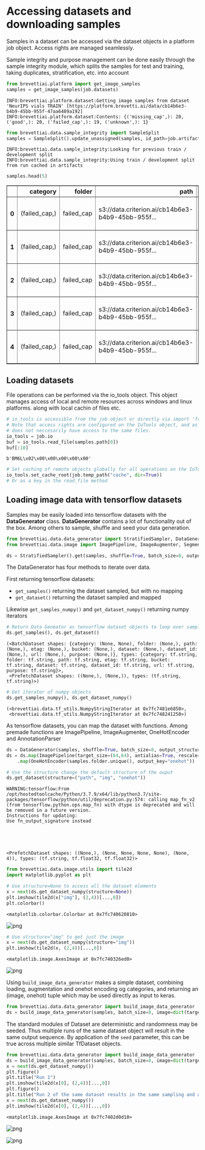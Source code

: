 #  Accessing datasets and downloading samples
Samples in a dataset can be accessed via the dataset objects in a platform job object. Access rights are managed seamlessly.

Sample integrity and purpose management can be done easily through the sample integrity module, which splits the samples for test and training, taking duplicates, stratification, etc. into account


```python
from brevettiai.platform import get_image_samples
samples = get_image_samples(job.datasets)
```

    INFO:brevettiai.platform.dataset:Getting image samples from dataset 'NeurIPS vials TRAIN' [https://platform.brevetti.ai/data/cb14b6e3-b4b9-45bb-955f-47aa6489a192]
    INFO:brevettiai.platform.dataset:Contents: {('missing_cap',): 20, ('good',): 20, ('failed_cap',): 19, ('unknown',): 1}



```python
from brevettiai.data.sample_integrity import SampleSplit
samples = SampleSplit().update_unassigned(samples, id_path=job.artifact_path("sample_identification.csv"))
```

    INFO:brevettiai.data.sample_integrity:Looking for previous train / development split
    INFO:brevettiai.data.sample_integrity:Using train / development split from run cached in artifacts



```python
samples.head(5)
```




<div>

<table border="1" class="dataframe">
  <thead>
    <tr style="text-align: right;">
      <th></th>
      <th>category</th>
      <th>folder</th>
      <th>path</th>
      <th>etag</th>
      <th>bucket</th>
      <th>dataset</th>
      <th>dataset_id</th>
      <th>url</th>
      <th>purpose</th>
    </tr>
  </thead>
  <tbody>
    <tr>
      <th>0</th>
      <td>(failed_cap,)</td>
      <td>failed_cap</td>
      <td>s3://data.criterion.ai/cb14b6e3-b4b9-45bb-955f...</td>
      <td>18082de95a667ad2b5c11c23deaf21c0</td>
      <td>s3://data.criterion.ai/cb14b6e3-b4b9-45bb-955f...</td>
      <td>NeurIPS vials TRAIN</td>
      <td>cb14b6e3-b4b9-45bb-955f-47aa6489a192</td>
      <td>https://platform.brevetti.ai/download?path=a.c...</td>
      <td>train</td>
    </tr>
    <tr>
      <th>1</th>
      <td>(failed_cap,)</td>
      <td>failed_cap</td>
      <td>s3://data.criterion.ai/cb14b6e3-b4b9-45bb-955f...</td>
      <td>419fc5612ae56336d02e0f375f742dbe</td>
      <td>s3://data.criterion.ai/cb14b6e3-b4b9-45bb-955f...</td>
      <td>NeurIPS vials TRAIN</td>
      <td>cb14b6e3-b4b9-45bb-955f-47aa6489a192</td>
      <td>https://platform.brevetti.ai/download?path=a.c...</td>
      <td>devel</td>
    </tr>
    <tr>
      <th>2</th>
      <td>(failed_cap,)</td>
      <td>failed_cap</td>
      <td>s3://data.criterion.ai/cb14b6e3-b4b9-45bb-955f...</td>
      <td>775b42ac52b75ed04b55f28ed66405b6</td>
      <td>s3://data.criterion.ai/cb14b6e3-b4b9-45bb-955f...</td>
      <td>NeurIPS vials TRAIN</td>
      <td>cb14b6e3-b4b9-45bb-955f-47aa6489a192</td>
      <td>https://platform.brevetti.ai/download?path=a.c...</td>
      <td>train</td>
    </tr>
    <tr>
      <th>3</th>
      <td>(failed_cap,)</td>
      <td>failed_cap</td>
      <td>s3://data.criterion.ai/cb14b6e3-b4b9-45bb-955f...</td>
      <td>f3c08ff44efd25d37ff1247f6c18e552</td>
      <td>s3://data.criterion.ai/cb14b6e3-b4b9-45bb-955f...</td>
      <td>NeurIPS vials TRAIN</td>
      <td>cb14b6e3-b4b9-45bb-955f-47aa6489a192</td>
      <td>https://platform.brevetti.ai/download?path=a.c...</td>
      <td>train</td>
    </tr>
    <tr>
      <th>4</th>
      <td>(failed_cap,)</td>
      <td>failed_cap</td>
      <td>s3://data.criterion.ai/cb14b6e3-b4b9-45bb-955f...</td>
      <td>5dfab5b9037abb99b0a17b073d7dcf2e</td>
      <td>s3://data.criterion.ai/cb14b6e3-b4b9-45bb-955f...</td>
      <td>NeurIPS vials TRAIN</td>
      <td>cb14b6e3-b4b9-45bb-955f-47aa6489a192</td>
      <td>https://platform.brevetti.ai/download?path=a.c...</td>
      <td>train</td>
    </tr>
  </tbody>
</table>
</div>



## Loading datasets
File operations can be performed via the io_tools object. This object manages access of local and remote resources across windows and linux platforms. along with local cachin of files etc.


```python
# io_tools is accessible from the job object or directly via import 'from brevettiai.io import io_tools'
# Note that access rights are configured on the IoTools object, and as such different instances of the object
# does not neccesarily have access to the same files. 
io_tools = job.io
buf = io_tools.read_file(samples.path[0])
buf[:10]
```




    b'BM6L\x02\x00\x00\x00\x00\x00'




```python
# Set caching of remote objects globally for all operations on the IoTools object
io_tools.set_cache_root(job.temp_path("cache", dir=True))
# Or as a key in the read_file method
```

## Loading image data with tensorflow datasets
Samples may be easily loaded into tensorflow datasets with the **DataGenerator** class. **DataGenerator** contains a lot of functionality out of the box. Among others to sample, shuffle and seed your data generation.


```python
from brevettiai.data.data_generator import StratifiedSampler, DataGenerator, OneHotEncoder
from brevettiai.data.image import ImagePipeline, ImageAugmenter, SegmentationLoader

ds = StratifiedSampler().get(samples, shuffle=True, batch_size=8, output_structure=("path", "folder"))
```

The DataGenerator has four methods to iterate over data.

First returning tensorflow datasets:

* `get_samples()` returning the dataset sampled, but with no mapping
* `get_dataset()` returning the dataset sampled and mapped

Likewise `get_samples_numpy()` and `get_dataset_numpy()` returning numpy iterators


```python
# Return Data Geneator as tensorflow dataset objects to loop over samples or "img" and "category"
ds.get_samples(), ds.get_dataset()
```




    (<BatchDataset shapes: {category: (None, None), folder: (None,), path: (None,), etag: (None,), bucket: (None,), dataset: (None,), dataset_id: (None,), url: (None,), purpose: (None,)}, types: {category: tf.string, folder: tf.string, path: tf.string, etag: tf.string, bucket: tf.string, dataset: tf.string, dataset_id: tf.string, url: tf.string, purpose: tf.string}>,
     <PrefetchDataset shapes: ((None,), (None,)), types: (tf.string, tf.string)>)




```python
# Get iterator of numpy objects
ds.get_samples_numpy(), ds.get_dataset_numpy()
```




    (<brevettiai.data.tf_utils.NumpyStringIterator at 0x7fc7481e6850>,
     <brevettiai.data.tf_utils.NumpyStringIterator at 0x7fc748241250>)



As tensorflow datasets, you can map the dataset with functions.
Among premade functions are ImagePipeline, ImageAugmenter, OneHotEncoder and AnnotationParser


```python
ds = DataGenerator(samples, shuffle=True, batch_size=8, output_structure=("img", "onehot"))
ds = ds.map(ImagePipeline(target_size=(64,64), antialias=True, rescale="imagenet")) \
    .map(OneHotEncoder(samples.folder.unique(), output_key="onehot"))

# Use the structure change the default structure of the ouput
ds.get_dataset(structure=("path", "img", "onehot"))
```

    WARNING:tensorflow:From /opt/hostedtoolcache/Python/3.7.9/x64/lib/python3.7/site-packages/tensorflow/python/util/deprecation.py:574: calling map_fn_v2 (from tensorflow.python.ops.map_fn) with dtype is deprecated and will be removed in a future version.
    Instructions for updating:
    Use fn_output_signature instead





    <PrefetchDataset shapes: ((None,), (None, None, None, None), (None, 4)), types: (tf.string, tf.float32, tf.float32)>




```python
from brevettiai.data.image.utils import tile2d
import matplotlib.pyplot as plt

# Use structure=None to access all the dataset elements
x = next(ds.get_dataset_numpy(structure=None))
plt.imshow(tile2d(x["img"], (2,4))[...,0])
plt.colorbar()
```




    <matplotlib.colorbar.Colorbar at 0x7fc740620810>




    
![png](2_brevettiai_job_api_platform_interfaces_documentation_files/2_brevettiai_job_api_platform_interfaces_documentation_24_1.png)
    



```python
# Use structure="img" to get just the image
x = next(ds.get_dataset_numpy(structure="img"))
plt.imshow(tile2d(x, (2,4))[...,0])
```




    <matplotlib.image.AxesImage at 0x7fc740326ed0>




    
![png](2_brevettiai_job_api_platform_interfaces_documentation_files/2_brevettiai_job_api_platform_interfaces_documentation_25_1.png)
    


Using `build_image_data_generator` makes a simple dataset, combining loading, augmentation and onehot encoding og categories, and returning an (image, onehot) tuple which may be used directly as input to keras.


```python
from brevettiai.data.data_generator import build_image_data_generator
ds = build_image_data_generator(samples, batch_size=8, image=dict(target_size=(224, 224), antialias=True, rescale="imagenet"))
```

The standard modules of Dataset are deterministic and randomness may be seeded. Thus multiple runs of the same dataset object will result in the same output sequence. By application of the `seed` parameter, this can be true across multiple similar TfDataset objects.


```python
from brevettiai.data.data_generator import build_image_data_generator
ds = build_image_data_generator(samples, batch_size=8, image=dict(target_size=(224, 224), antialias=True, rescale="imagenet"))
x = next(ds.get_dataset_numpy())
plt.figure()
plt.title("Run 1")
plt.imshow(tile2d(x[0], (2,4))[...,0])
plt.figure()
plt.title("Run 2 of the same dataset results in the same sampling and augmentation performed on the dataset")
x = next(ds.get_dataset_numpy())
plt.imshow(tile2d(x[0], (2,4))[...,0])
```




    <matplotlib.image.AxesImage at 0x7fc7402d0d10>




    
![png](2_brevettiai_job_api_platform_interfaces_documentation_files/2_brevettiai_job_api_platform_interfaces_documentation_29_1.png)
    



    
![png](2_brevettiai_job_api_platform_interfaces_documentation_files/2_brevettiai_job_api_platform_interfaces_documentation_29_2.png)
    

